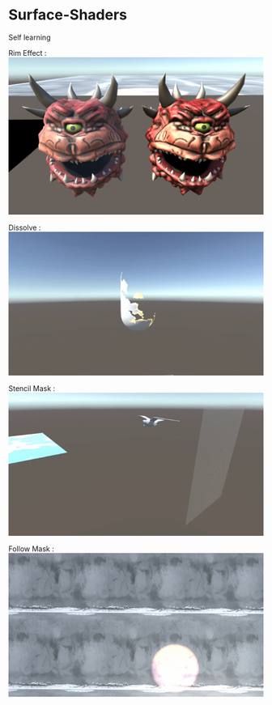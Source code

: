 # Surface-Shaders

Self learning

Rim Effect :
![Rim](https://github.com/RymOUENZAR/Surface-Shaders/blob/master/Assets/Media/Rim.png)

Dissolve :
![Dissolve](https://github.com/RymOUENZAR/Surface-Shaders/blob/master/Assets/Media/Dissolve.gif)

Stencil Mask :
![Stencil](https://github.com/RymOUENZAR/Surface-Shaders/blob/master/Assets/Media/Stencil.gif)

Follow Mask :
![Follow](https://github.com/RymOUENZAR/Surface-Shaders/blob/master/Assets/Media/Follow.gif)
